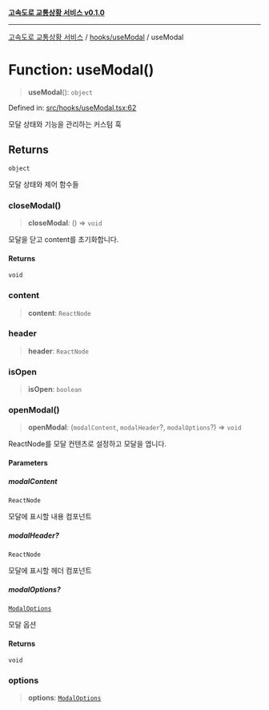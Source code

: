 [**고속도로 교통상황 서비스 v0.1.0**](../../../README.md)

***

[고속도로 교통상황 서비스](../../../modules.md) / [hooks/useModal](../README.md) / useModal

# Function: useModal()

> **useModal**(): `object`

Defined in: [src/hooks/useModal.tsx:62](https://github.com/ksheyon123/road-status-preview/blob/d56258a23fae54155a9cd30000ae39fff6269a67/src/hooks/useModal.tsx#L62)

모달 상태와 기능을 관리하는 커스텀 훅

## Returns

`object`

모달 상태와 제어 함수들

### closeModal()

> **closeModal**: () => `void`

모달을 닫고 content를 초기화합니다.

#### Returns

`void`

### content

> **content**: `ReactNode`

### header

> **header**: `ReactNode`

### isOpen

> **isOpen**: `boolean`

### openModal()

> **openModal**: (`modalContent`, `modalHeader`?, `modalOptions`?) => `void`

ReactNode를 모달 컨텐츠로 설정하고 모달을 엽니다.

#### Parameters

##### modalContent

`ReactNode`

모달에 표시할 내용 컴포넌트

##### modalHeader?

`ReactNode`

모달에 표시할 헤더 컴포넌트

##### modalOptions?

[`ModalOptions`](../interfaces/ModalOptions.md)

모달 옵션

#### Returns

`void`

### options

> **options**: [`ModalOptions`](../interfaces/ModalOptions.md)
